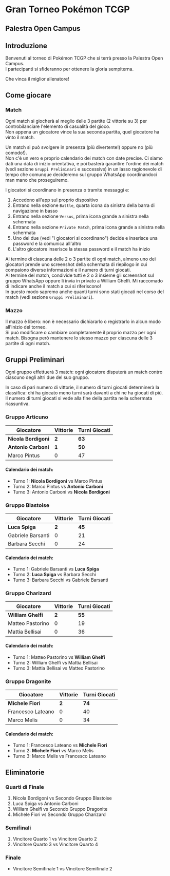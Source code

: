 # Gran Torneo Pokémon TCGP
## Palestra Open Campus

## Introduzione

Benvenuti al torneo di Pokémon TCGP che si terrà presso la Palestra Open Campus.  
I partecipanti si sfideranno per ottenere la gloria sempiterna.  

Che vinca il miglior allenatore!

## Come giocare

### Match

Ogni match si giocherà al meglio delle 3 partite (2 vittorie su 3) per controbilanciare l'elemento di casualità del gioco.  
Non appena un giocatore vince la sua seconda partita, quel giocatore ha vinto il match.

Un match si può svolgere in presenza (più divertente!) oppure no (più comodo!).  
Non c'è un vero e proprio calendario dei match con date precise. Ci siamo dati una data di inizio orientativa, e poi basterà garantire l'ordine dei match (vedi sezione `Gruppi Preliminari` e successive) in un lasso ragionevole di tempo che comunque decideremo sul gruppo WhatsApp coordinandoci man mano che proseguiremo.

I giocatori si coordinano in presenza o tramite messaggi e:

1. Accedono all'app sul proprio dispositivo
1. Entrano nella sezione `Battle`, quarta icona da sinistra della barra di navigazione in basso
1. Entrano nella sezione `Versus`, prima icona grande a sinistra nella schermata
1. Entrano nella sezione `Private Match`, prima icona grande a sinistra nella schermata
1. Uno dei due (vedi "i giocatori si coordinano") decide e inserisce una password e la comunica all'altro
1. L'altro giocatore inserisce la stessa password e il match ha inizio

Al termine di ciascuna delle 2 o 3 partite di ogni match, almeno uno dei giocatori prende uno screenshot della schermata di riepilogo in cui compaiono diverse informazioni e il numero di turni giocati.  
Al termine del match, condivide tutti e 2 o 3 insieme gli screenshot sul gruppo WhatsApp oppure li invia in privato a William Ghelfi. Mi raccomado di indicare anche il match a cui si riferiscono!   
In questo modo sapremo anche quanti turni sono stati giocati nel corso del match (vedi sezione `Gruppi Preliminari`).

### Mazzo

Il mazzo è libero: non è necessario dichiararlo o registrarlo in alcun modo all'inizio del torneo.  
Si può modificare o cambiare completamente il proprio mazzo per ogni match. Bisogna però mantenere lo stesso mazzo per ciascuna delle 3 partite di ogni match.

## Gruppi Preliminari

Ogni gruppo effettuerà 3 match: ogni giocatore disputerà un match contro ciascuno degli altri due del suo gruppo.  

In caso di pari numero di vittorie, il numero di turni giocati determinerà la classifica: chi ha giocato meno turni sarà davanti a chi ne ha giocati di più.  
Il numero di turni giocati si vede alla fine della partita nella schermata riassuntiva.

### Gruppo Articuno

| Giocatore         | Vittorie | Turni Giocati |
|-------------------|----------|---------------|
| **Nicola Bordigoni**  | **2**        | **63**             |
| **Antonio Carboni**   | **1**        | **50**             |
| Marco Pintus      | 0        | 47             |

#### Calendario dei match:
- Turno 1: **Nicola Bordigoni** vs Marco Pintus
- Turno 2: Marco Pintus vs **Antonio Carboni**
- Turno 3: Antonio Carboni vs **Nicola Bordigoni**

### Gruppo Blastoise

| Giocatore         | Vittorie | Turni Giocati |
|-------------------|----------|---------------|
| **Luca Spiga**        | **2**        | **45**             |
| Gabriele Barsanti | 0        | 21             |
| Barbara Secchi    | 0        | 24             |

#### Calendario dei match:
- Turno 1: Gabriele Barsanti vs **Luca Spiga**
- Turno 2: **Luca Spiga** vs Barbara Secchi
- Turno 3: Barbara Secchi vs Gabriele Barsanti

### Gruppo Charizard

| Giocatore         | Vittorie | Turni Giocati |
|-------------------|----------|---------------|
| **William Ghelfi**    | **2**        | **55**             |
| Matteo Pastorino  | 0        | 19             |
| Mattia Bellisai   | 0        | 36             |

#### Calendario dei match:
- Turno 1: Matteo Pastorino vs **William Ghelfi**
- Turno 2: William Ghelfi vs Mattia Bellisai
- Turno 3: Mattia Bellisai vs Matteo Pastorino

### Gruppo Dragonite

| Giocatore         | Vittorie | Turni Giocati |
|-------------------|----------|---------------|
| **Michele Fiori**     | **2**        | **74**             |
| Francesco Lateano | 0        | 40             |
| Marco Melis       | 0        | 34             |

#### Calendario dei match:
- Turno 1: Francesco Lateano vs **Michele Fiori**
- Turno 2: **Michele Fiori** vs Marco Melis
- Turno 3: Marco Melis vs Francesco Lateano

## Eliminatorie

### Quarti di Finale
1. Nicola Bordigoni vs Secondo Gruppo Blastoise
2. Luca Spiga vs Antonio Carboni
3. William Ghelfi vs Secondo Gruppo Dragonite
4. Michele Fiori vs Secondo Gruppo Charizard

### Semifinali
1. Vincitore Quarto 1 vs Vincitore Quarto 2
2. Vincitore Quarto 3 vs Vincitore Quarto 4

### Finale
- Vincitore Semifinale 1 vs Vincitore Semifinale 2
